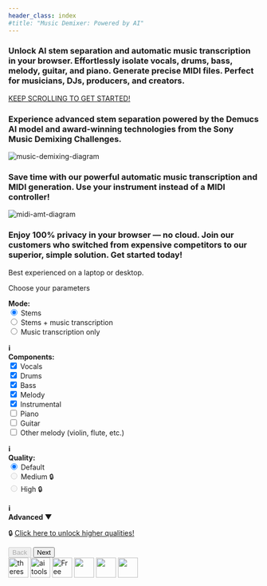 ```yaml
---
header_class: index
#title: "Music Demixer: Powered by AI"
---
```

<script src="app.js" type="module"></script>
<script src="https://cdn.jsdelivr.net/npm/fflate@0.8.0/umd/index.js"></script>

<section class="info-section">
<h3>Unlock <b>AI stem separation</b> and <b>automatic music transcription</b> in your browser. Effortlessly isolate vocals, drums, bass, melody, guitar, and piano. Generate precise MIDI files. Perfect for musicians, DJs, producers, and creators.</h3>
</section>

<section class="flashy-cta">
  <a href="#demixer-app" class="cta-link">
    <div class="cta-container">
      <span class="cta-text">KEEP SCROLLING TO GET STARTED!</span>
      <div class="arrow-container">
        <span class="arrow-down"></span>
        <span class="arrow-down"></span>
        <span class="arrow-down"></span>
      </div>
    </div>
  </a>
</section>

<section class="info-section">
<h3>Experience advanced stem separation powered by the <b>Demucs AI model</b> and award-winning technologies from the Sony Music Demixing Challenges.</h3>
</section>

<section class="image-section">
<img id="music-demix-img" class="title-img" src="/assets/images/music-demix.webp" alt="music-demixing-diagram"/>
</section>

<section class="info-section">
<h3>Save time with our powerful <b>automatic music transcription and MIDI generation</b>. Use your instrument instead of a MIDI controller!</h3>
</section>

<section class="image-section">
<img id="amt-img" class="title-img" src="/assets/images/midi-amt.webp" alt="midi-amt-diagram"/>
</section>

<section class="info-section">
<h3>Enjoy <b>100% privacy in your browser</b> — no cloud. Join our customers who switched from expensive competitors to our superior, simple solution. Get started today!</h3>
</section>

<a id="demixer-app" class="hidden-anchor"></a>

<!-- Wizard sections here... -->
<section class="demixer-section">
  <div class="disable-wizard">
    Best experienced on a laptop or desktop.
  </div>
  <div class="wizard-container">
    <div id="wizard-step-1" class="wizard-step">
      <p>Choose your parameters</p>
      <div class="columns-container">
        <div class="column">
          <b>Mode:</b>
          <form id="processingPickerForm">
            <div>
              <input type="radio" id="stems" name="processingMode" value="stems" checked>
              <label for="stems">Stems</label>
            </div>
            <div>
              <input type="radio" id="both" name="processingMode" value="both">
              <label for="both">Stems + music transcription</label>
            </div>
            <div>
              <input type="radio" id="midi" name="processingMode" value="midi">
              <label for="midi">Music transcription only</label>
            </div>
          </form>
        <b><a href="javascript:void(0);" id="midiTooltipToggle" style="text-decoration: none; cursor: pointer;">ℹ️</a></b>
        <div id="midiTooltip" style="display: none;">
          <a href="/getting-started/2024/12/07/Music-transcription-feature">Learn more about our MIDI and MusicXML music transcription features</a>
        </div>
        </div>
        <div class="column">
          <b>Components:</b>
          <form id="modelPickerForm">
            <div>
              <input type="checkbox" id="vocals" name="feature" value="vocals" checked>
              <label for="vocals">Vocals</label>
            </div>
            <div>
              <input type="checkbox" id="drums" name="feature" value="drums" checked>
              <label for="drums">Drums</label>
            </div>
            <div>
              <input type="checkbox" id="bass" name="feature" value="bass" checked>
              <label for="bass">Bass</label>
            </div>
            <div>
              <input type="checkbox" id="melody" name="feature" value="melody" checked>
              <label for="melody">Melody</label>
            </div>
            <div>
              <input type="checkbox" id="instrumental" name="feature" value="instrumental" checked>
              <label for="instrumental">Instrumental</label>
            </div>
            <div>
              <input type="checkbox" id="piano" name="feature" value="piano">
              <label for="piano">Piano</label>
            </div>
            <div>
              <input type="checkbox" id="guitar" name="feature" value="guitar">
              <label for="guitar">Guitar</label>
            </div>
            <div>
              <input type="checkbox" id="other_melody" name="feature" value="other_melody">
              <label for="other_melody">Other melody (violin, flute, etc.)</label>
            </div>
          </form>
        <b><a href="javascript:void(0);" id="componentTooltipToggle" style="text-decoration: none; cursor: pointer;">ℹ️</a></b>
        <div id="componentTooltip" style="display: none;">
          Picking "melody" or "instrumental" may add more components automatically.
        </div>
        </div>
        <div class="column">
            <b>Quality:</b>
            <form id="qualityPickerForm">
              <div>
                <input type="radio" id="default-quality" name="quality" value="default" checked>
                <label for="default-quality">Default</label>
              </div>
              <div>
                <input type="radio" id="medium-quality" name="quality" value="medium" disabled>
                <label for="medium-quality">Medium 🔒</label>
              </div>
              <div>
                <input type="radio" id="high-quality" name="quality" value="high" disabled>
                <label for="high-quality">High 🔒</label>
              </div>
            </form>
        <b><a href="javascript:void(0);" id="qualityTooltipToggle" style="text-decoration: none; cursor: pointer;">ℹ️</a></b>
        <div id="qualityTooltip" style="display: none;">
          Higher quality is slower, depending on total number of components.
        </div>
        </div>
        <div class="column">
        <b><a href="javascript:void(0);" id="advancedSettingsToggle" style="text-decoration: none; cursor: pointer;">Advanced &#x25BC;</a></b>
        <div id="advancedSettings" style="display: none;">
            <b>Max memory:</b>
            <form id="memorySelectorForm">
            <div>
                <input type="radio" id="4gb" name="memory" value="4gb">
                <label for="4gb">4 GB (slowest)</label>
            </div>
            <div>
                <input type="radio" id="8gb" name="memory" value="8gb" checked>
                <label for="8gb">8 GB (2x faster)</label>
            </div>
            <div>
                <input type="radio" id="16gb" name="memory" value="16gb">
                <label for="16gb">16 GB (4x faster)</label>
            </div>
            <div>
                <input type="radio" id="32gb" name="memory" value="32gb">
                <label for="32gb">32 GB (8x faster)</label>
            </div>
            </form>
            <br>
            ⚠️ More memory is faster,  with a higher risk of crashing❗
            <br>
            ℹ️ Read <a href="/getting-started/2024/09/20/How-to-pick-max-memory" target="_blank" alt="memory-guide">our guide on how to pick max memory.</a>
        </div>
        </div>
      </div>
      <div class="cta-legend">
        <p id="pro-cta">🔒 <a href="/pricing#subscribe-today" target="_blank">Click here to unlock higher qualities!</a></p>
      </div>
      <div class="wizard-footer">
        <button id="prev-step-1" class="wizard-prev-btn" disabled>Back</button>
        <button id="next-step-1" class="wizard-next-btn">Next</button>
      </div>
    </div>
    <div id="wizard-step-2" class="wizard-step" style="display: none;">
      <p id="usage-limits"></p>
      <p>Choose either a file or a folder as your input:</p>
      <div class="input-group">
          <input type="file" id="audio-upload" aria-label="Choose a file">
      </div>
      <div class="input-group">
          <input type="file" id="batch-upload" webkitdirectory directory multiple aria-label="Choose a folder">
      </div>
      <br>
      <div id="selectedInputMessage">Selected input:</div>
      <br>
      <div class="wizard-footer">
        <button id="prev-step-2" class="wizard-prev-btn">Back</button>
        <button id="next-step-2" class="wizard-next-btn" disabled>Start job</button>
      </div>
      <!-- Overlay and Spinner -->
      <div id="step2-overlay" class="overlay" style="display: none;">
          <h3 style="color: #ffffff; margin-top: 20px;">Downloading model files...</h3>
          <div class="loader" id="step2-spinner"></div>
      </div>
    </div>
    <div id="wizard-step-3" class="wizard-step" style="display: none;">
    <p>Progress and outputs</p>
      🚫 To cancel the current job, refresh the page
      <div class="progress-container">
        <div class="progress-text" id="inference-progress-text">Stems progress...</div>
        <div class="progress-bar" id="inference-progress-bar-outer">
            <div class="progress-bar-inner" id="inference-progress-bar" style="width: 0%"></div>
        </div>
        <div class="progress-text" id="midi-progress-text">MIDI progress...</div>
        <div class="progress-bar" id="midi-progress-bar-outer">
            <div class="progress-bar-inner" id="midi-progress-bar" style="width: 0%"></div>
        </div>
        This may take a while, go grab a coffee! ☕️
        <br>
        <b>Slow?</b> Start a new job and set Advanced -> Max memory higher. Read <a href="/getting-started/2024/09/20/How-to-pick-max-memory" target="_blank" alt="memory-guide">our guide for info</a> 💻
      </div>
      <div class="output-container">
        <div class="output-text" id="output-progress-text">Outputs...</div>
        <div class="output-link-container" id="output-links">
        </div>
      </div>
      <br>
      <div class="wizard-footer">
        <button id="prev-step-3" class="wizard-prev-btn" disabled>Back</button>
        <button id="next-step-3-sheet-music" class="wizard-next-btn highlight-btn" disabled>
          View and print sheet music (New! 🌟)
        </button>
        <button id="next-step-3-new-job" class="wizard-next-btn" disabled>New job</button>
      </div>
    </div>
    <div id="wizard-step-4-sheet-music" class="wizard-step" style="display: none;">
    <p>View and print generated sheet music</p>
    <!-- We'll create this container for the clickable links -->
    <div id="instrument-links">
      <!-- Example: "Open, print, and save sheet music for:" -->
      <p>Open, print, and save sheet music for:</p>
      <!-- We'll populate links here (Guitar, Vocals, Bass) via JavaScript -->
    </div>
    <div class="wizard-footer">
      <button id="prev-step-4" class="wizard-prev-btn">Back</button>
      <button id="next-step-4" class="wizard-next-btn">New job</button>
    </div>
    </div>
  </div>
</section>

<section class="featured-section">
<div class="featured-badges">
<a href="https://theresanaiforthat.com/ai/free-music-demixer/?ref=featured&v=691965" target="_blank"><img height="40" src="https://media.theresanaiforthat.com/featured5.png" alt="theresanaiforthat-promo"></a> <a title="ai tools code.market" href="https://code.market?code.market=verified"><img alt="ai tools code.market" title="ai tools code.market" src="https://code.market/assets/manage-product/featured-logo-dark.svg" target="_blank" height="40"/></a> <a href="https://toolnest.ai/project/free-music-demixer/" target="_blank" style="cursor: pointer" id="tr_dark"><img loading="lazy" src="https://toolnest.ai/wp-content/uploads/2024/05/badge_toolnest_dark.svg" height="40" alt="Free Music Demixer" data-eio="p"></a> <a href="https://aizones.io/tool/free-music-demixer"> <img height="40" src="https://aizones.io/static/media/Embed DARK.99f25d736afbf408832f.png"/></a> <a href="https://www.aitechsuite.com/tools/6053?ref=featured&v=129" target="_blank" rel="nofollow"><img height="40" src="https://aitsmarketing.s3.amazonaws.com/aits-verified-tool.svg?height=40"/></a> <a href="https://arktan.com" target="_blank"><img src="/assets/images/arktan-banner.webp" height="40"></a>
</div>
</section>

<br>
